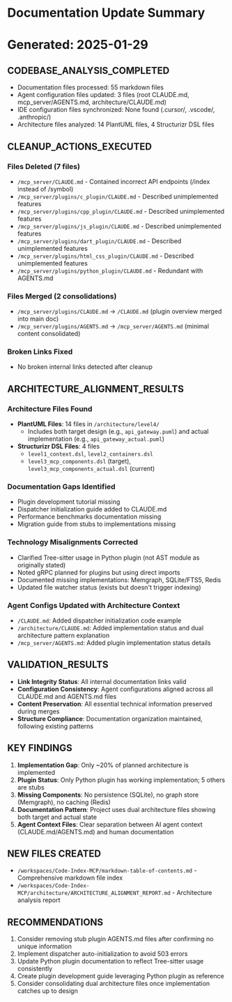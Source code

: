 # Documentation Update Summary
# Generated: 2025-01-29

## CODEBASE_ANALYSIS_COMPLETED
- Documentation files processed: 55 markdown files
- Agent configuration files updated: 3 files (root CLAUDE.md, mcp_server/AGENTS.md, architecture/CLAUDE.md)
- IDE configuration files synchronized: None found (.cursor/, .vscode/, .anthropic/)
- Architecture files analyzed: 14 PlantUML files, 4 Structurizr DSL files

## CLEANUP_ACTIONS_EXECUTED

### Files Deleted (7 files)
- `/mcp_server/CLAUDE.md` - Contained incorrect API endpoints (/index instead of /symbol)
- `/mcp_server/plugins/c_plugin/CLAUDE.md` - Described unimplemented features
- `/mcp_server/plugins/cpp_plugin/CLAUDE.md` - Described unimplemented features
- `/mcp_server/plugins/js_plugin/CLAUDE.md` - Described unimplemented features
- `/mcp_server/plugins/dart_plugin/CLAUDE.md` - Described unimplemented features
- `/mcp_server/plugins/html_css_plugin/CLAUDE.md` - Described unimplemented features
- `/mcp_server/plugins/python_plugin/CLAUDE.md` - Redundant with AGENTS.md

### Files Merged (2 consolidations)
- `/mcp_server/plugins/CLAUDE.md` → `/CLAUDE.md` (plugin overview merged into main doc)
- `/mcp_server/plugins/AGENTS.md` → `/mcp_server/AGENTS.md` (minimal content consolidated)

### Broken Links Fixed
- No broken internal links detected after cleanup

## ARCHITECTURE_ALIGNMENT_RESULTS

### Architecture Files Found
- **PlantUML Files**: 14 files in `/architecture/level4/`
  - Includes both target design (e.g., `api_gateway.puml`) and actual implementation (e.g., `api_gateway_actual.puml`)
- **Structurizr DSL Files**: 4 files
  - `level1_context.dsl`, `level2_containers.dsl`
  - `level3_mcp_components.dsl` (target), `level3_mcp_components_actual.dsl` (current)

### Documentation Gaps Identified
- Plugin development tutorial missing
- Dispatcher initialization guide added to CLAUDE.md
- Performance benchmarks documentation missing
- Migration guide from stubs to implementations missing

### Technology Misalignments Corrected
- Clarified Tree-sitter usage in Python plugin (not AST module as originally stated)
- Noted gRPC planned for plugins but using direct imports
- Documented missing implementations: Memgraph, SQLite/FTS5, Redis
- Updated file watcher status (exists but doesn't trigger indexing)

### Agent Configs Updated with Architecture Context
- `/CLAUDE.md`: Added dispatcher initialization code example
- `/architecture/CLAUDE.md`: Added implementation status and dual architecture pattern explanation
- `/mcp_server/AGENTS.md`: Added plugin implementation status details

## VALIDATION_RESULTS
- **Link Integrity Status**: All internal documentation links valid
- **Configuration Consistency**: Agent configurations aligned across all CLAUDE.md and AGENTS.md files
- **Content Preservation**: All essential technical information preserved during merges
- **Structure Compliance**: Documentation organization maintained, following existing patterns

## KEY FINDINGS
1. **Implementation Gap**: Only ~20% of planned architecture is implemented
2. **Plugin Status**: Only Python plugin has working implementation; 5 others are stubs
3. **Missing Components**: No persistence (SQLite), no graph store (Memgraph), no caching (Redis)
4. **Documentation Pattern**: Project uses dual architecture files showing both target and actual state
5. **Agent Context Files**: Clear separation between AI agent context (CLAUDE.md/AGENTS.md) and human documentation

## NEW FILES CREATED
- `/workspaces/Code-Index-MCP/markdown-table-of-contents.md` - Comprehensive markdown file index
- `/workspaces/Code-Index-MCP/architecture/ARCHITECTURE_ALIGNMENT_REPORT.md` - Architecture analysis report

## RECOMMENDATIONS
1. Consider removing stub plugin AGENTS.md files after confirming no unique information
2. Implement dispatcher auto-initialization to avoid 503 errors
3. Update Python plugin documentation to reflect Tree-sitter usage consistently
4. Create plugin development guide leveraging Python plugin as reference
5. Consider consolidating dual architecture files once implementation catches up to design